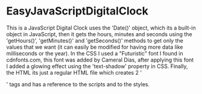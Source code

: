 # EasyJavaScriptDigitalClock

This is a JavaScript Digital Clock uses the 'Date()' object, which its a built-in object in JavaScript, then it gets the hours, minutes and seconds using the 'getHours()', 'getMinutes()' and 'getSeconds()' methods to get only the values that we want (it can easily be modified for having more data like milliseconds or the year). In the CSS I used a "Futuristic" font I found in cdnfonts.com, this font was added by Cameral Dias, after applying this font I added a glowing effect using the 'text-shadow' property in CSS. Finally, the HTML its just a regular HTML file which creates 2 '<p>' tags and has a reference to the scripts and to the styles. 
